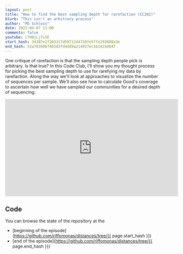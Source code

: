 ```yaml
---
layout: post
title: "How to find the best sampling depth for rarefaction (CC202)"
blurb: "This isn't an arbitrary process"
author: "PD Schloss"
date: 2022-04-07 11:00
comments: false
youtube: c7H8jLjTxSE
start_hash: 34387e1f203317d5071244728fe5ffe292688a3e
end_hash: 52a70390b74b5d3fd4dd9a214927ec1b1424d64f
---
```


One critique of rarefaction is that the sampling depth people pick is arbitrary. Is that true? In this Code Club, I'll show you my thought process for picking the best sampling depth to use for rarefying my data by rarefaction. Along the way we'll look at approaches to visualize the number of sequences per sample. We'll also see how to calculate Good's coverage to ascertain how well we have sampled our communities for a desired depth of sequencing.

<iframe style="margin: 0 auto;display:block;" width="560" height="315" src="https://www.youtube.com/embed/{{ page.youtube }}" frameborder="0" allow="accelerometer; autoplay; encrypted-media; gyroscope; picture-in-picture" allowfullscreen></iframe>


## Code

You can browse the state of the repository at the
* [beginning of the episode](https://github.com/riffomonas/distances/tree/{{ page.start_hash }})
* [end of the episode](https://github.com/riffomonas/distances/tree/{{ page.end_hash }})
